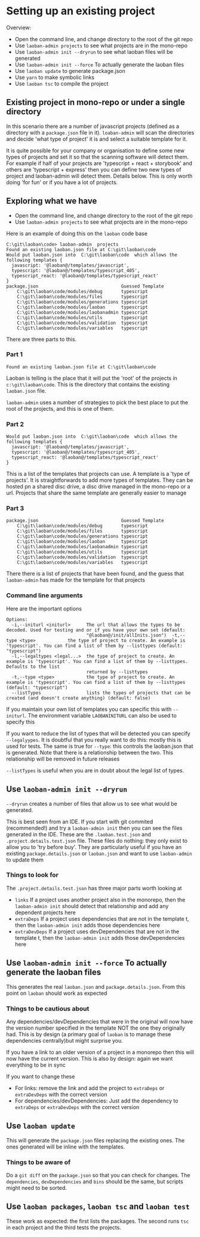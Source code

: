 # Setting up an existing project

Overview:
* Open the command line, and change directory to the root of the git repo
* Use `laoban-admin projects` to see what projects are in the mono-repo
* Use `laoban-admin init --dryrun` to see what laoban files will be generated
* Use `laoban-admin init --force` To actually generate the laoban files
* Use `laoban update` to generate package.json
* Use `yarn` to make symbolic links
* Use `laoban tsc` to compile the project

## Existing project in mono-repo or under a single directory

In this scenario there are a number of javascript projects (defined as a directory
with a `package.json` file in it). `loaban-admin` will scan the directories
and decide 'what type of project' it is and select a suitable template for it.

It is quite possible for your company or organisation to define some new types of projects
and set it so that the scanning software will detect them. For example if half of your
projects are 'typescript + react + storybook' and others are 'typescript + express' then
you can define two new types of project and laoban-admin will detect them. Details below.
This is only worth doing 'for fun' or if you have a lot of projects.

## Exploring what we have

* Open the command line, and change directory to the root of the git repo
* Use `laoban-admin projects` to see what projects are in the mono-repo

Here is an example of doing this on the `laoban` code base
```shell
C:\git\laoban\code> laoban-admin  projects
Found an existing laoban.json file at C:\git\laoban\code
Would put laoban.json into  C:\git\laoban\code  which allows the following templates {
  javascript: '@laoban@/templates/javascript',
  typescript: '@laoban@/templates/typescript_405',
  typescript_react: '@laoban@/templates/typescript_react'
}
package.json                               Guessed Template
    C:\git\laoban\code/modules/debug       typescript
    C:\git\laoban\code/modules/files       typescript
    C:\git\laoban\code/modules/generations typescript
    C:\git\laoban\code/modules/laoban      typescript
    C:\git\laoban\code/modules/laobanadmin typescript
    C:\git\laoban\code/modules/utils       typescript
    C:\git\laoban\code/modules/validation  typescript
    C:\git\laoban\code/modules/variables   typescript
```

There are three parts to this.
### Part 1
```shell
Found an existing laoban.json file at C:\git\laoban\code
```
Laoban is telling is the place that it will put the 'root' of the projects in `c:\git\laoban\code`.
This is the directory that contains the existing `laoban.json` file.

`laoban-admin` uses a number of strategies to pick the best place to put the
root of the projects, and this is one of them.

### Part 2
```shell
Would put laoban.json into  C:\git\laoban\code  which allows the following templates {
  javascript: '@laoban@/templates/javascript',
  typescript: '@laoban@/templates/typescript_405',
  typescript_react: '@laoban@/templates/typescript_react'
}
```
This is a list of the templates that projects can use. A template is a 'type of projects'.
It is straightforwards to add more types of templates. They can be hosted pn a shared
disc drive, a disc drive managed in the mono-repo or a url. Projects that share the same
template are generally easier to manage

### Part 3
```shell
package.json                               Guessed Template
    C:\git\laoban\code/modules/debug       typescript
    C:\git\laoban\code/modules/files       typescript
    C:\git\laoban\code/modules/generations typescript
    C:\git\laoban\code/modules/laoban      typescript
    C:\git\laoban\code/modules/laobanadmin typescript
    C:\git\laoban\code/modules/utils       typescript
    C:\git\laoban\code/modules/validation  typescript
    C:\git\laoban\code/modules/variables   typescript
```
There there is a list of projects that have been found, and the guess that `laoban-admin` has
made for the template for that projects

### Command line arguments
Here are the important options
```shell
Options:
  -i,--initurl <initurl>      The url that allows the types to be decoded. Used for testing and or if you have your own set (default:
                              "@laoban@/init/allInits.json")  -t,--type <type>            the type of project to create. An example is 'typescript'. You can find a list of them by --listtypes (default: "typescript")
  -l,--legaltypes <legal...>  the type of project to create. An example is 'typescript'. You can find a list of them by --listtypes. Defaults to the list
                              returned by --listtypes
  -t,--type <type>            the type of project to create. An example is 'typescript'. You can find a list of them by --listtypes (default: "typescript")
  --listTypes                 lists the types of projects that can be created (and doesn't create anything) (default: false)
```
If you maintain your own list of templates you can specific this with `--initurl`. The
environment variable `LAOBANINITURL` can also be used to specify this

If you want to reduce the list of types that will be detected you can specify `--legalyypes`.
It is doubtful that you really want to do this: mostly this is used for tests. The same is
true for `--type`: this controls the laoban.json that is generated. Note that there
is a relationship between the two. This relationship will be removed in future releases

`--listTypes` is useful when you are in doubt about the legal list of types.

## Use `laoban-admin init --dryrun`

`--dryrun` creates a number of files that allow us to see what would be generated.

This is best seen from an IDE. If you start with git commited (recommended!) and
try a `laoban-admin init` then you can see the files generated in the IDE. These are
the `.laoban.test.json` and `.project.details.test.json` file. These files do nothing:
they only exist to allow you to 'try before buy'. They are particularly useful if
you have an existing `package.details.json` or `laoban.json` and want to use
`laoban-admin` to update them

### Things to look for

The `.project.details.test.json` has three major parts worth looking at

* `links` If a project uses another project also in the monorepo, then the `laoban-admin init` should detect that relationship and add any  dependent projects here
* `extraDeps` If a project uses dependencies that are not in the template t, then the `laoban-admin init` adds those dependencies here
* `extraDevDeps` If a project uses devDependencies that are not in the template t, then the `laoban-admin init` adds those devDependencies here


## Use `laoban-admin init --force` To actually generate the laoban files

This generates the real `laoban.json` and  `package.details.json`. From this point on
`laoban` should work as expected

### Things to be cautious about

Any dependencies/devDependencies that were in the original will now have the version
number specified in the template NOT the one they originally had. This is by design
(a primary goal of `laoban` is to manage these dependencies centrally)but might surprise you.

If you have a link to an older version of a project in a monorepo then this will now
have the current version. This is also by design: again we want everything to be in sync

If you want to change these
* For links: remove the link and add the project to `extraDeps` or `extraDevDeps` with the correct version
* For dependencies/devDependencies: Just add the dependency to `extraDeps` or `extraDevDeps` with the correct version

## Use `laoban update`

This will generate the `package.json` files replacing the existing ones. The
ones generated will be inline with the templates.

### Things to be aware of

Do a `git diff` on the `package.json` so that you can check for changes.
The `dependencies`, `devDependencies` and `bins` should be the same, but
scripts might need to be sorted.

## Use `laoban packages`, `laoban tsc` and `laoban test`

These work as expected: the first lists the packages. The second runs `tsc` in each project
and the third tests the projects.

